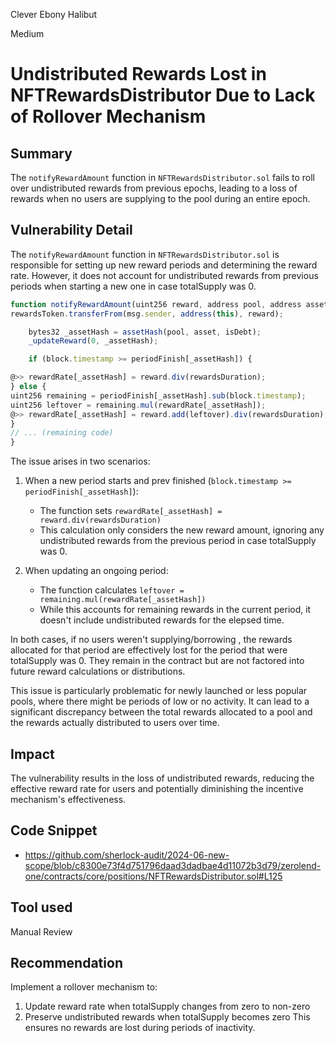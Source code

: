 Clever Ebony Halibut

Medium

# Undistributed Rewards Lost in NFTRewardsDistributor Due to Lack of Rollover Mechanism

## Summary

The `notifyRewardAmount` function in `NFTRewardsDistributor.sol` fails to roll over undistributed rewards from previous epochs, leading to a loss of rewards when no users are supplying to the pool during an entire epoch.

## Vulnerability Detail

The `notifyRewardAmount` function in `NFTRewardsDistributor.sol` is responsible for setting up new reward periods and determining the reward rate. However, it does not account for undistributed rewards from previous periods when starting a new one in case totalSupply was 0.

```js
function notifyRewardAmount(uint256 reward, address pool, address asset, bool isDebt) external onlyRole(REWARDS_ALLOCATOR_ROLE) {
rewardsToken.transferFrom(msg.sender, address(this), reward);

    bytes32 _assetHash = assetHash(pool, asset, isDebt);
    _updateReward(0, _assetHash);

    if (block.timestamp >= periodFinish[_assetHash]) {

@>> rewardRate[_assetHash] = reward.div(rewardsDuration);
} else {
uint256 remaining = periodFinish[_assetHash].sub(block.timestamp);
uint256 leftover = remaining.mul(rewardRate[_assetHash]);
@>> rewardRate[_assetHash] = reward.add(leftover).div(rewardsDuration);
}
// ... (remaining code)
}
```

The issue arises in two scenarios:

1. When a new period starts and prev finished (`block.timestamp >= periodFinish[_assetHash]`):

   - The function sets `rewardRate[_assetHash] = reward.div(rewardsDuration)`
   - This calculation only considers the new reward amount, ignoring any undistributed rewards from the previous period in case totalSupply was 0.

2. When updating an ongoing period:
   - The function calculates `leftover = remaining.mul(rewardRate[_assetHash])`
   - While this accounts for remaining rewards in the current period, it doesn't include undistributed rewards for the elepsed time.

In both cases, if no users weren't supplying/borrowing , the rewards allocated for that period are effectively lost for the period that were totalSupply was 0. They remain in the contract but are not factored into future reward calculations or distributions.

This issue is particularly problematic for newly launched or less popular pools, where there might be periods of low or no activity. It can lead to a significant discrepancy between the total rewards allocated to a pool and the rewards actually distributed to users over time.

## Impact

The vulnerability results in the loss of undistributed rewards, reducing the effective reward rate for users and potentially diminishing the incentive mechanism's effectiveness.

## Code Snippet
- https://github.com/sherlock-audit/2024-06-new-scope/blob/c8300e73f4d751796daad3dadbae4d11072b3d79/zerolend-one/contracts/core/positions/NFTRewardsDistributor.sol#L125
## Tool used

Manual Review

## Recommendation

Implement a rollover mechanism to:

1. Update reward rate when totalSupply changes from zero to non-zero
2. Preserve undistributed rewards when totalSupply becomes zero
   This ensures no rewards are lost during periods of inactivity.
